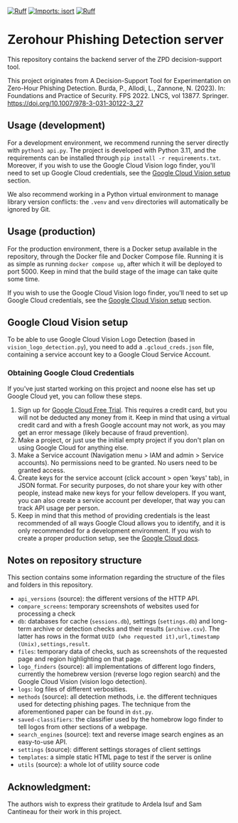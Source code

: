 [![Ruff](https://img.shields.io/endpoint?url=https://raw.githubusercontent.com/astral-sh/ruff/main/assets/badge/v2.json)](https://github.com/astral-sh/ruff)
[![Imports: isort](https://img.shields.io/badge/%20imports-isort-%231674b1?style=flat&labelColor=ef8336)](https://pycqa.github.io/isort/)
[![Ruff](https://github.com/zerohour-phishing-detection/zpd-server/actions/workflows/ruff.yml/badge.svg?branch=main)](https://github.com/zerohour-phishing-detection/zpd-server/actions/workflows/ruff.yml)

# Zerohour Phishing Detection server
This repository contains the backend server of the ZPD decision-support tool.

This project originates from A Decision-Support Tool for Experimentation on Zero-Hour Phishing Detection. Burda, P., Allodi, L., Zannone, N. (2023). In: Foundations and Practice of Security. FPS 2022. LNCS, vol 13877. Springer. https://doi.org/10.1007/978-3-031-30122-3_27

## Usage (development)
For a development environment, we recommend running the server directly with `python3 api.py`. The project is developed with Python 3.11, and the requirements can be installed through `pip install -r requirements.txt`. Moreover, if you wish to use the Google Cloud Vision logo finder, you'll need to set up Google Cloud credentials, see the [Google Cloud Vision setup](#google-cloud-vision-setup) section.

We also recommend working in a Python virtual environment to manage library version conflicts: the `.venv` and `venv` directories will automatically be ignored by Git.

## Usage (production)
For the production environment, there is a Docker setup available in the repository, through the Docker file and Docker Compose file. Running it is as simple as running `docker compose up`, after which it will be deployed to port 5000. Keep in mind that the build stage of the image can take quite some time.

If you wish to use the Google Cloud Vision logo finder, you'll need to set up Google Cloud credentials, see the [Google Cloud Vision setup](#google-cloud-vision-setup) section.

## Google Cloud Vision setup
To be able to use Google Cloud Vision Logo Detection (based in `vision_logo_detection.py`),
you need to add a `.gcloud_creds.json` file, containing a service account key to a Google Cloud Service Account.

### Obtaining Google Cloud Credentials
If you've just started working on this project and noone else has set up Google Cloud yet, you can follow these steps.
1. Sign up for [Google Cloud Free Trial](https://console.cloud.google.com/freetrial). This requires a credit card, but you will not be deducted any money from it. Keep in mind that using a virtual credit card and with a fresh Google account may not work, as you may get an error message (likely because of fraud prevention).
2. Make a project, or just use the initial empty project if you don't plan on using Google Cloud for anything else.
3. Make a Service account (Navigation menu > IAM and admin > Service accounts). No permissions need to be granted. No users need to be granted access.
4. Create keys for the service account (click account > open 'keys' tab), in JSON format. For security purposes, do not share your key with other people, instead make new keys for your fellow developers. If you want, you can also create a service account per developer, that way you can track API usage per person.
5. Keep in mind that this method of providing credentials is the least recommended of all ways Google Cloud allows you to identify, and it is only recommended for a development environment. If you wish to create a proper production setup, see the [Google Cloud docs](https://cloud.google.com/docs/authentication).

## Notes on repository structure
This section contains some information regarding the structure of the files and folders in this repository.
- `api_versions` (source): the different versions of the HTTP API.
- `compare_screens`: temporary screenshots of websites used for processing a check
- `db`: databases for cache (`sessions.db`), settings (`settings.db`) and long-term archive or detection checks and their results (`archive.csv`). The latter has rows in the format `UUID (who requested it),url,timestamp (Unix),settings,result`.
- `files`: temporary data of checks, such as screenshots of the requested page and region highlighting on that page.
- `logo_finders` (source): all implementations of different logo finders, currently the homebrew version (reverse logo region search) and the Google Cloud Vision (vision logo detection).
- `logs`: log files of different verbosities.
- `methods` (source): all detection methods, i.e. the different techniques used for detecting phishing pages. The technique from the aforementioned paper can be found in `dst.py`.
- `saved-classifiers`: the classifier used by the homebrow logo finder to tell logos from other sections of a webpage.
- `search_engines` (source): text and reverse image search engines as an easy-to-use API.
- `settings` (source): different settings storages of client settings
- `templates`: a simple static HTML page to test if the server is online
- `utils` (source): a whole lot of utility source code

## Acknowledgment:
The authors wish to express their gratitude to Ardela Isuf and Sam Cantineau for their work in this project.
